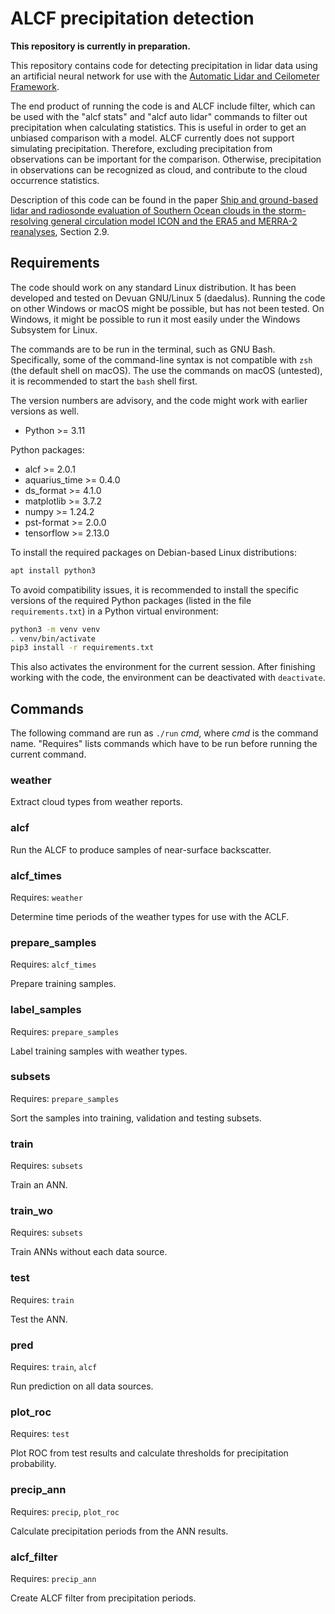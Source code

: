 # ALCF precipitation detection

**This repository is currently in preparation.**

This repository contains code for detecting precipitation in lidar data using
an artificial neural network for use with the [Automatic Lidar and Ceilometer
Framework](https://alcf.peterkuma.net).

The end product of running the code is and ALCF include filter, which can be
used with the "alcf stats" and "alcf auto lidar" commands to filter out
precipitation when calculating statistics. This is useful in order to get an
unbiased comparison with a model. ALCF currently does not support simulating
precipitation. Therefore, excluding precipitation from observations can be
important for the comparison. Otherwise, precipitation in observations can be
recognized as cloud, and contribute to the cloud occurrence statistics.

Description of this code can be found in the paper [Ship and ground-based lidar
and radiosonde evaluation of Southern Ocean clouds in the storm-resolving
general circulation model ICON and the ERA5 and MERRA-2
reanalyses](https://doi.org/10.5281/zenodo.14071808), Section 2.9.

## Requirements

The code should work on any standard Linux distribution. It has been developed
and tested on Devuan GNU/Linux 5 (daedalus). Running the code on other Windows
or macOS might be possible, but has not been tested. On Windows, it might be
possible to run it most easily under the Windows Subsystem for Linux.

The commands are to be run in the terminal, such as GNU Bash. Specifically,
some of the command-line syntax is not compatible with `zsh` (the default shell
on macOS). The use the commands on macOS (untested), it is recommended to start
the `bash` shell first.

The version numbers are advisory, and the code might work with earlier versions
as well.

- Python >= 3.11

Python packages:

- alcf >= 2.0.1
- aquarius_time >= 0.4.0
- ds_format >= 4.1.0
- matplotlib >= 3.7.2
- numpy >= 1.24.2
- pst-format >= 2.0.0
- tensorflow >= 2.13.0

To install the required packages on Debian-based Linux distributions:

```sh
apt install python3
```

To avoid compatibility issues, it is recommended to install the specific
versions of the required Python packages (listed in the file
`requirements.txt`) in a Python virtual environment:

```sh
python3 -m venv venv
. venv/bin/activate
pip3 install -r requirements.txt
```

This also activates the environment for the current session. After finishing
working with the code, the environment can be deactivated with `deactivate`.

## Commands

The following command are run as `./run` *cmd*, where *cmd* is the command
name. "Requires" lists commands which have to be run before running the current
command.

### weather

Extract cloud types from weather reports.

### alcf

Run the ALCF to produce samples of near-surface backscatter.

### alcf_times

Requires: `weather`

Determine time periods of the weather types for use with the ACLF.

### prepare_samples

Requires: `alcf_times`

Prepare training samples.

### label_samples

Requires: `prepare_samples`

Label training samples with weather types.

### subsets

Requires: `prepare_samples`

Sort the samples into training, validation and testing subsets.

### train

Requires: `subsets`

Train an ANN.

### train_wo

Requires: `subsets`

Train ANNs without each data source.

### test

Requires: `train`

Test the ANN.

### pred

Requires: `train`, `alcf`

Run prediction on all data sources.

### plot_roc

Requires: `test`

Plot ROC from test results and calculate thresholds for precipitation
probability.

### precip_ann

Requires: `precip`, `plot_roc`

Calculate precipitation periods from the ANN results.

### alcf_filter

Requires: `precip_ann`

Create ALCF filter from precipitation periods.
